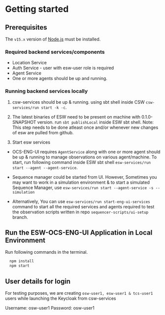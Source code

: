 # Getting started

## Prerequisites

The `v15.x` version of [Node.js](https://nodejs.org/en/download/package-manager/) must be installed.

### Required backend services/components

* Location Service
* Auth Service - user with esw-user role is required
* Agent Service
* One or more agents should be up and running.

### Running backend services locally

1. csw-services should be up & running.
   using sbt shell inside CSW `csw-services/run start -k -c`.

2. The latest binaries of ESW need to be present on machine with 0.1.0-SNAPSHOT version.
   run `sbt publishLocal` inside ESW sbt shell.
   Note: This step needs to be done atleast once and/or whenever new changes of esw are pulled from github.

3. Start esw services
  *  OCS-ENG-UI requires `AgentService` along with one or more agent should be up & running to manage observations on various agent/machine. To start, run following command inside ESW sbt shell `esw-services/run start --agent --agent-service`.

  * Sequence manager could be started from UI. However, Sometimes you may want to work in a simulation environment & to start a simulated Sequence Manager, use
    `esw-services/run start --agent-service -s --simulation`

  * Alternatively, You can use `esw-services/run start-eng-ui-services` command to start all the required services and agents required to test the observation scripts written in repo `sequencer-scripts/ui-setup` branch.

## Run the ESW-OCS-ENG-UI Application in Local Environment

Run following commands in the terminal.

  ```bash
    npm install
    npm start
  ```

## User details for login

For testing purposes, we are creating `osw-user1, esw-user1 & tcs-user1` users while launching the Keycloak from csw-services

Username: osw-user1
Password: osw-user1


